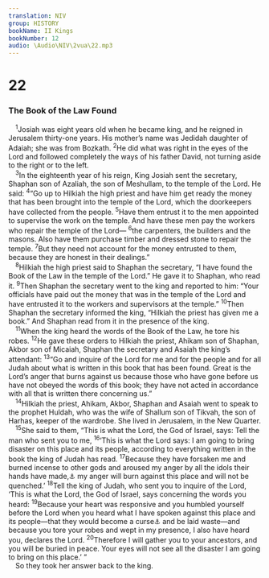 ```yaml
---
translation: NIV
group: HISTORY
bookName: II Kings 
bookNumber: 12
audio: \Audio\NIV\2vua\22.mp3
---
```


<div class="title"><h1>22</h1><h3>The Book of the Law Found </h3></div>
<span class="verse 2vua_22_1"> <sup>1</sup>Josiah was eight years old when he became king, and he reigned in Jerusalem thirty-one years. His mother’s name was Jedidah daughter of Adaiah; she was from Bozkath. </span>
<span class="verse 2vua_22_2"><sup>2</sup>He did what was right in the eyes of the Lord and followed completely the ways of his father David, not turning aside to the right or to the left. <br/></span>
<span class="verse 2vua_22_3"> <sup>3</sup>In the eighteenth year of his reign, King Josiah sent the secretary, Shaphan son of Azaliah, the son of Meshullam, to the temple of the Lord. He said: </span>
<span class="verse 2vua_22_4"><sup>4</sup>“Go up to Hilkiah the high priest and have him get ready the money that has been brought into the temple of the Lord, which the doorkeepers have collected from the people. </span>
<span class="verse 2vua_22_5"><sup>5</sup>Have them entrust it to the men appointed to supervise the work on the temple. And have these men pay the workers who repair the temple of the Lord— </span>
<span class="verse 2vua_22_6"><sup>6</sup>the carpenters, the builders and the masons. Also have them purchase timber and dressed stone to repair the temple. </span>
<span class="verse 2vua_22_7"><sup>7</sup>But they need not account for the money entrusted to them, because they are honest in their dealings.” <br/></span>
<span class="verse 2vua_22_8"> <sup>8</sup>Hilkiah the high priest said to Shaphan the secretary, “I have found the Book of the Law in the temple of the Lord.” He gave it to Shaphan, who read it. </span>
<span class="verse 2vua_22_9"><sup>9</sup>Then Shaphan the secretary went to the king and reported to him: “Your officials have paid out the money that was in the temple of the Lord and have entrusted it to the workers and supervisors at the temple.” </span>
<span class="verse 2vua_22_10"><sup>10</sup>Then Shaphan the secretary informed the king, “Hilkiah the priest has given me a book.” And Shaphan read from it in the presence of the king. <br/></span>
<span class="verse 2vua_22_11"> <sup>11</sup>When the king heard the words of the Book of the Law, he tore his robes. </span>
<span class="verse 2vua_22_12"><sup>12</sup>He gave these orders to Hilkiah the priest, Ahikam son of Shaphan, Akbor son of Micaiah, Shaphan the secretary and Asaiah the king’s attendant: </span>
<span class="verse 2vua_22_13"><sup>13</sup>“Go and inquire of the Lord for me and for the people and for all Judah about what is written in this book that has been found. Great is the Lord’s anger that burns against us because those who have gone before us have not obeyed the words of this book; they have not acted in accordance with all that is written there concerning us.” <br/></span>
<span class="verse 2vua_22_14"> <sup>14</sup>Hilkiah the priest, Ahikam, Akbor, Shaphan and Asaiah went to speak to the prophet Huldah, who was the wife of Shallum son of Tikvah, the son of Harhas, keeper of the wardrobe. She lived in Jerusalem, in the New Quarter. <br/></span>
<span class="verse 2vua_22_15"> <sup>15</sup>She said to them, “This is what the Lord, the God of Israel, says: Tell the man who sent you to me, </span>
<span class="verse 2vua_22_16"><sup>16</sup>‘This is what the Lord says: I am going to bring disaster on this place and its people, according to everything written in the book the king of Judah has read. </span>
<span class="verse 2vua_22_17"><sup>17</sup>Because they have forsaken me and burned incense to other gods and aroused my anger by all the idols their hands have made,<a data-toggle="tooltip" data-placement="bottom" title="Or by everything they have done">⚓</a> my anger will burn against this place and will not be quenched.’ </span>
<span class="verse 2vua_22_18"><sup>18</sup>Tell the king of Judah, who sent you to inquire of the Lord, ‘This is what the Lord, the God of Israel, says concerning the words you heard: </span>
<span class="verse 2vua_22_19"><sup>19</sup>Because your heart was responsive and you humbled yourself before the Lord when you heard what I have spoken against this place and its people—that they would become a curse<a data-toggle="tooltip" data-placement="bottom" title="That is, their names would be used in cursing (see Jer. 29:22); or, others would see that they are cursed.">⚓</a> and be laid waste—and because you tore your robes and wept in my presence, I also have heard you, declares the Lord. </span>
<span class="verse 2vua_22_20"><sup>20</sup>Therefore I will gather you to your ancestors, and you will be buried in peace. Your eyes will not see all the disaster I am going to bring on this place.’ ” <br/> So they took her answer back to the king. <br/></span>
